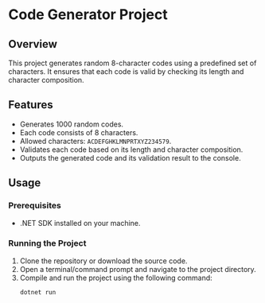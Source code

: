 # Code Generator Project

## Overview

This project generates random 8-character codes using a predefined set of characters. It ensures that each code is valid by checking its length and character composition.

## Features

- Generates 1000 random codes.
- Each code consists of 8 characters.
- Allowed characters: `ACDEFGHKLMNPRTXYZ234579`.
- Validates each code based on its length and character composition.
- Outputs the generated code and its validation result to the console.

## Usage

### Prerequisites

- .NET SDK installed on your machine.

### Running the Project

1. Clone the repository or download the source code.
2. Open a terminal/command prompt and navigate to the project directory.
3. Compile and run the project using the following command:
   ```sh
   dotnet run

